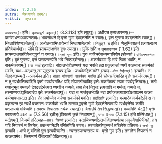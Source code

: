 ```yaml
---
index:  7.2.26
sutra:  णेरध्यायने वृत्तम्?।
vritti:  nyasa
---
```


`अध्ययनम्()` इति। `कृत्यल्युटो बहूलम्()` (3.3.113) इति ल्युट्()। अधीयत इत्यध्ययनम्()--कर्मसाधनोऽध्ययनशब्दः। भावसाधने हि वृत्तो गुणो देवदत्तेनेति न स्यात्(), वृत्तं गुणस्य देवदत्तेनेति स्यात्()। निष्ठाविशेषणञ्चैतत्()। अध्येतव्याभिधायिन्यां निष्ठायामित्यर्थः। `णिलुक्? च` इति। णिलुग्निपातनं प्रत्ययलक्षण प्रतिषेधार्थम्()। लोपे हि प्रतययलक्षणेन गुणः स्यात्()। लुकि सति `न लुमताङ्गस्य` (1.1.62) इति प्रत्ययलक्षणप्रतिषेधाद्गुणो न स्यात्()। `वृत्तो गुणः` इति। गुणः कश्चिदेवाध्ययनविशेष इहोच्यते। 
`वृत्तिरयमकर्मकः` इति। दृतं गुणस्य, वृत्तं पारायणस्येति भावे निष्ठादर्शनात्()। अकर्मकाणां हि भावे निष्ठा भवति, न सकर्मकाणाम्()। `स ण्यर्थे` इत्यादि। सोऽन्तर्भावितण्यर्थो यदा भवति तदा प्रकृत्यन्तो ण्यर्थे वत्र्तमानः सकर्मको भवति, यथा--वद्र्धन्तु त्वां सुष्टुतय इत्यत्र वृधिः। कथमेतद्विज्ञायते? इत्याह--`तेन निर्वृत्तम्()` इत्यादि। न चैतद्वक्तव्यम्()--अकर्मका इति। `धातवः सोपसर्गाः सकर्मका भवन्ति` इति सोपसर्गत्वादिह वृत्तेः सकर्मकत्वम्()। न तु ण्यर्थवृत्तित्वादिति कृतो ण्यर्थावगतिः? यदि सोपसर्गात्वादिह वृत्तेः सकर्मकत्वं स्यान्न ण्यर्थवृत्तित्वात्(), ततो यथानुभूतः क्मबलो देवदत्तदेनेत्यत्र ण्यर्थो न गम्यते, तथा तेन निर्वृत्तः इत्यत्रापि न गम्येत; गम्यते च, तस्माण्णयर्थवृत्तित्वादेव वृत्तेः सकर्मकत्वम्()। यदा च ण्यर्थवृत्तर्भवति तदा प्रयोजकव्यापारापेक्षयाऽस्य कत्र्ता कर्मभावभापद्यत इति। तेन प्रयोज्येन कर्मणा सकर्मको भवति। `तद्वदिहापि` इत्यादि। यस्मादेवाकर्मकोऽपि स न प्रकृत्यन्त एव ण्यर्थे वत्र्तमानः सकर्मको भवति तस्माद्()वृत्तो गुणो देवदत्तेनेत्यत्रापि ण्यर्थवृत्तेरेव कर्मणि क्तप्रत्ययो भविष्यति। ततश्च निपातनमनर्थकं स्यात्()। विनाऽपि तेन सिद्धत्वात्()। कथमिति चेत्()? वृत्तेः क्वाप्रत्यये `उदितो वा` (7.2.56) इतीङ्()विकल्पे कृते निष्ठायाम्(), `यस्य विभाषा` (7.2.15) इति प्रतिषेधात्()। यद्येवम्(), किमर्थं तदित्याह--`तत्? क्रियते` इत्यादि। कदाचिण्ण्यर्थोऽन्तर्भावितण्यर्थतया प्रकृत्यैवाभिधीयते, तत्र यदि निपातनं न क्रियेत, तदाध्ययनेऽपि वर्त्तितमिति स्यात्। तस्मादेतन्निवृत्त्यर्थं तदित्येके प्रतिपन्नः। `अपरे तु` इत्यादि। अन्ये तु वत्तितो गुण इत्यपीच्छन्ति। ण्यन्तस्याण्यन्तस्य च--वृत्तो गुण इति। तन्मतेन निपातनं न कत्र्तव्यमेव। क्रियमाणं वैचित्र्यार्थं वेदितव्यम्()॥
